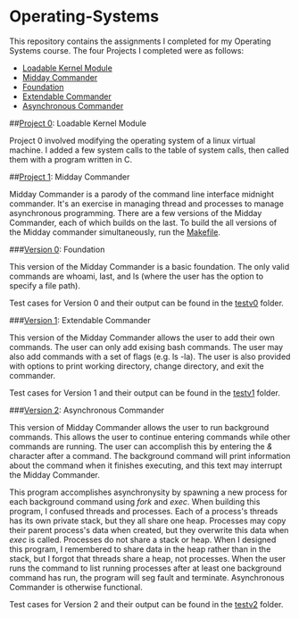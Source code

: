 # Operating-Systems
This repository contains the assignments I completed for my Operating Systems course. The four Projects I completed were as follows:
- [Loadable Kernel Module](#Project-0:-Loadable-Kernel-Module)
- [Midday Commander](#Project-1:-Midday-Commander)
 - [Foundation](#Version-0:-Foundation)
 - [Extendable Commander](#Version-1:-Extendable-Commander)
 - [Asynchronous Commander](#Version-2:-Asynchronous-Commander)

##[Project 0](https://github.com/mastlouis/Operating-Systems/tree/master/p0): Loadable Kernel Module

Project 0 involved modifying the operating system of a linux virtual machine. I added a few system calls to the table of system calls, then called them with a program written in C.

##[Project 1](https://github.com/mastlouis/Operating-Systems/tree/master/p1): Midday Commander

Midday Commander is a parody of the command line interface midnight commander. It's an exercise in managing thread and processes to manage asynchronous programming. There are a few versions of the Midday Commander, each of which builds on the last. To build the all versions of the Midday commander simultaneously, run the [Makefile](https://github.com/mastlouis/Operating-Systems/blob/master/p1/Makefile).

###[Version 0](https://github.com/mastlouis/Operating-Systems/blob/master/p1/mc0.c): Foundation

This version of the Midday Commander is a basic foundation. The only valid commands are whoami, last, and ls (where the user has the option to specify a file path).

Test cases for Version 0 and their output can be found in the [testv0](https://github.com/mastlouis/Operating-Systems/tree/master/p1/testv0) folder.

###[Version 1](https://github.com/mastlouis/Operating-Systems/blob/master/p1/mc1.c): Extendable Commander

This version of the Midday Commander allows the user to add their own commands. The user can only add exising bash commands. The user may also add commands with a set of flags (e.g. ls -la). The user is also provided with options to print working directory, change directory, and exit the commander.

Test cases for Version 1 and their output can be found in the [testv1](https://github.com/mastlouis/Operating-Systems/tree/master/p1/testv1) folder.

###[Version 2](https://github.com/mastlouis/Operating-Systems/blob/master/p1/mc2.c): Asynchronous Commander

This version of Midday Commander allows the user to run background commands. This allows the user to continue entering commands while other commands are running. The user can accomplish this by entering the *&* character after a command. The background command will print information about the command when it finishes executing, and this text may interrupt the Midday Commander.

This program accomplishes asynchronysity by spawning a new process for each background command using *fork* and *exec*. When building this program, I confused threads and processes. Each of a process's threads has its own private stack, but they all share one heap. Processes may copy their parent process's data when created, but they overwrite this data when *exec* is called. Processes do not share a stack or heap. When I designed this program, I remembered to share data in the heap rather than in the stack, but I forgot that threads share a heap, not processes. When the user runs the command to list running processes after at least one background command has run, the program will seg fault and terminate. Asynchronous Commander is otherwise functional.

Test cases for Version 2 and their output can be found in the [testv2](https://github.com/mastlouis/Operating-Systems/tree/master/p1/testv2) folder.
